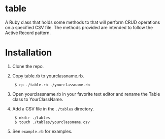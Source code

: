 # table

A Ruby class that holds some methods to that will perform CRUD operations on a specified CSV file. The methods provided are intended to follow the Active Record pattern.

# Installation

1. Clone the repo.

2. Copy table.rb to yourclassname.rb.

        $ cp ./table.rb ./yourclassname.rb

3. Open yourclassname.rb in your favorite text editor and rename the Table class to YourClassName.

4. Add a CSV file in the `./tables` directory.

        $ mkdir ./tables
        $ touch ./tables/yourclassname.csv

5. See `example.rb` for examples.
